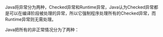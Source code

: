 Java将异常分为两种，Checked异常和Runtime异常，Java认为Checked异常都是可以在编译阶段被处理的异常，所以它强制程序处理所有的Checked异常，而Runtime异常则无需处理。

Java把所有的非正常情况分为了两种：
